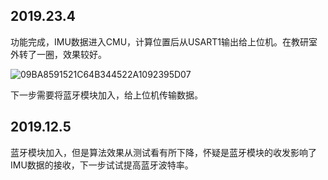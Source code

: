 ## 2019.23.4

功能完成，IMU数据进入CMU，计算位置后从USART1输出给上位机。在教研室外转了一圈，效果较好。

![09BA8591521C64B344522A1092395D07](/Users/chenjunting/Library/Containers/com.tencent.qq/Data/Library/Caches/Images/09BA8591521C64B344522A1092395D07.png)

下一步需要将蓝牙模块加入，给上位机传输数据。

## 2019.12.5

蓝牙模块加入，但是算法效果从测试看有所下降，怀疑是蓝牙模块的收发影响了IMU数据的接收，下一步试试提高蓝牙波特率。